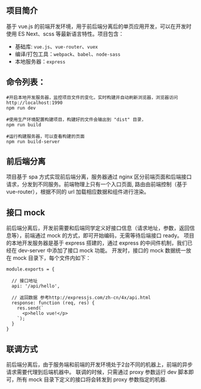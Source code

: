 ## 项目简介

基于 vue.js 的前端开发环境，用于前后端分离后的单页应用开发，可以在开发时使用 ES Next、scss 等最新语言特性。项目包含：

- 基础库: `vue.js`、`vue-router`、`vuex`
- 编译/打包工具：`webpack`、`babel`、`node-sass`
- 本地服务器：`express`

## 命令列表：

    #开启本地开发服务器，监控项目文件的变化，实时构建并自动刷新浏览器，浏览器访问 http://localhost:1990
    npm run dev

    #使用生产环境配置构建项目，构建好的文件会输出到 "dist" 目录，
    npm run build

    #运行构建服务器，可以查看构建的页面
    npm run build-server
    
## 前后端分离
项目基于 spa 方式实现前后端分离，服务器通过 nginx 区分前端页面和后端接口请求，分发到不同服务。前端物理上只有一个入口页面, 路由由前端控制（基于vue-router），根据不同的 url 加载相应数据和组件进行渲染。

## 接口 mock
前后端分离后，开发前需要和后端同学定义好接口信息（请求地址，参数，返回信息等），前端通过 mock 的方式，即可开始编码，无需等待后端接口 ready。
项目的本地开发服务器是基于 express 搭建的，通过 express 的中间件机制，我们已经在 dev-server 中添加了接口 mock 功能。
开发时，接口的 mock 数据统一放在 mock 目录下，每个文件内如下：

    module.exports = {
    
      // 接口地址
      api: '/api/hello',
    
      // 返回数据 参考http://expressjs.com/zh-cn/4x/api.html
      response: function (req, res) {
        res.send(`
          <p>hello vue!</p>
        `);
      }
    }

## 联调方式

前后端分离后，由于服务端和前端的开发环境处于2台不同的机器上，前端的异步请求需要代理到后端机器中。
联调的时候，只需通过 proxy 参数运行 dev 脚本即可，所有 mock 目录下定义的接口将会转发到 proxy 参数指定的机器.

